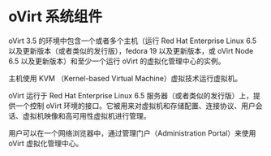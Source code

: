 # oVirt 系统组件

oVirt 3.5 的环境中包含一个或者多个主机（运行 Red Hat Enterprise Linux 6.5 以及更新版本（或者类似的发行版），fedora 19 以及更新版本，或 oVirt Node 6.5 以及更新版本）和至少一个运行 oVirt 的虚拟化管理中心的实例。

主机使用 KVM （Kernel-based Virtual Machine）虚拟技术运行虚拟机。

oVirt 运行于 Red Hat Enterprise Linux 6.5 服务器（或者类似的发行版）上，提供一个控制 oVirt 环境的接口。它被用来对虚拟机和存储配置、连接协议、用户会话、虚拟机映像和高可用性虚拟机进行管理。

用户可以在一个网络浏览器中，通过管理门户（Administration Portal）来使用 oVirt 虚拟化管理中心。
